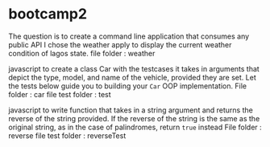 # bootcamp2
The question is to create a command line application that consumes any public API
I chose the weather apply to display the current weather condition of lagos state.
      file folder : weather


javascript to create a class Car with the testcases 
it takes in arguments that depict the type, model, and name of the vehicle, provided they are set.
Let the tests below guide you to building your `Car` OOP implementation.
      File folder : car
      file test folder : test



 javascript to write function that takes in a string argument and returns the reverse of the string provided.  If the reverse of the string is the same as the original string, as in the case of palindromes, return `true` instead
      File folder : reverse
      file test folder : reverseTest
